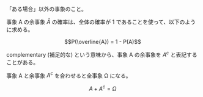 「ある場合」以外の事象のこと。

事象 A の余事象 $\bar{A}$ の確率は、全体の確率が 1 であることを使って、以下のように求める。

$$P(\overline{A}) = 1 - P(A)$$

complementary (補足的な) という意味から、事象 A の余事象を $A^c$ と表記することがある。

事象 A と余事象 $A^c$ を合わせると全事象 Ω になる。

$$
A + A^c = Ω
$$
